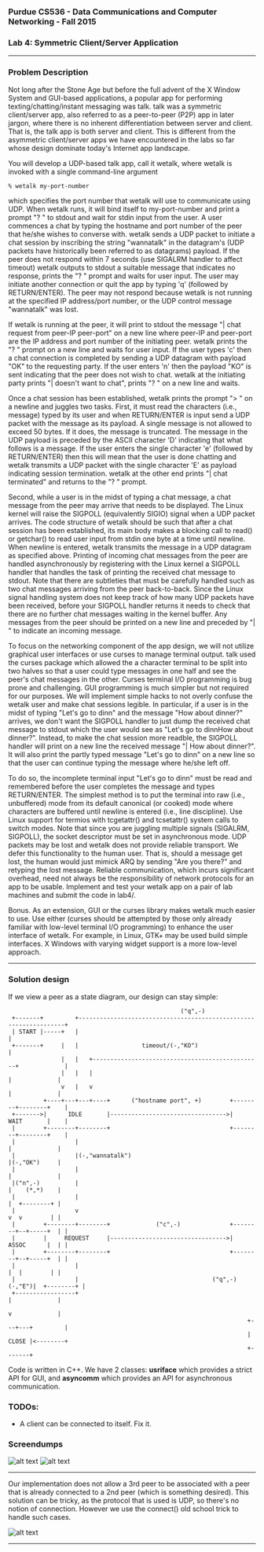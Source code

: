 ### Purdue CS536 - Data Communications and Computer Networking - Fall 2015
### Lab 4: Symmetric Client/Server Application
___

### Problem Description

Not long after the Stone Age but before the full advent of the X Window System and GUI-based applications, 
a popular app for performing texting/chatting/instant messaging was talk. talk was a symmetric 
client/server app, also referred to as a peer-to-peer (P2P) app in later jargon, where there is 
no inherent differentiation between server and client. That is, the talk app is both server and 
client. This is different from the asymmetric client/server apps we have encountered in the labs 
so far whose design dominate today's Internet app landscape. 

You will develop a UDP-based talk app, call it wetalk, where wetalk is invoked with a single 
command-line argument 
```
% wetalk my-port-number 
```

which specifies the port number that wetalk will use to communicate using UDP. When wetalk runs, 
it will bind itself to my-port-number and print a prompt "? " to stdout and wait for stdin input 
from the user. A user commences a chat by typing the hostname and port number of the peer that 
he/she wishes to converse with. wetalk sends a UDP packet to initiate a chat session by inscribing 
the string "wannatalk" in the datagram's (UDP packets have historically been referred to as datagrams)
payload. If the peer does not respond within 7 seconds (use SIGALRM handler to affect timeout) wetalk 
outputs to stdout a suitable message that indicates no response, prints the "? " prompt and waits 
for user input. The user may initiate another connection or quit the app by typing 'q' (followed 
by RETURN/ENTER). The peer may not respond because wetalk is not running at the specified IP 
address/port number, or the UDP control message "wannatalk" was lost. 

If wetalk is running at the peer, it will print to stdout the message "| chat request from peer-IP 
peer-port" on a new line where peer-IP and peer-port are the IP address and port number of the 
initiating peer. wetalk prints the "? " prompt on a new line and waits for user input. If the 
user types 'c' then a chat connection is completed by sending a UDP datagram with payload "OK" 
to the requesting party. If the user enters 'n' then the payload "KO" is sent indicating that 
the peer does not wish to chat. wetalk at the initiating party prints "| doesn't want to chat", 
prints "? " on a new line and waits. 

Once a chat session has been established, wetalk prints the prompt "> " on a newline and juggles 
two tasks. First, it must read the characters (i.e., message) typed by its user and when RETURN/ENTER 
is input send a UDP packet with the message as its payload. A single message is not allowed to exceed 
50 bytes. If it does, the message is truncated. The message in the UDP payload is preceded by the ASCII 
character 'D' indicating that what follows is a message. If the user enters the single character 'e' 
(followed by RETURN/ENTER) then this will mean that the user is done chatting and wetalk transmits a 
UDP packet with the single character 'E' as payload indicating session termination. wetalk at the other 
end prints "| chat terminated" and returns to the "? " prompt. 

Second, while a user is in the midst of typing a chat message, a chat message from the peer may 
arrive that needs to be displayed. The Linux kernel will raise the SIGPOLL (equivalently SIGIO) 
signal when a UDP packet arrives. The code structure of wetalk should be such that after a chat 
session has been established, its main body makes a blocking call to read() or getchar() to read 
user input from stdin one byte at a time until newline. When newline is entered, wetalk transmits 
the message in a UDP datagram as specified above. Printing of incoming chat messages from the peer 
are handled asynchronously by registering with the Linux kernel a SIGPOLL handler that handles the 
task of printing the received chat message to stdout. Note that there are subtleties that must be 
carefully handled such as two chat messages arriving from the peer back-to-back. Since the Linux 
signal handling system does not keep track of how many UDP packets have been received, before your 
SIGPOLL handler returns it needs to check that there are no further chat messages waiting in the 
kernel buffer. Any messages from the peer should be printed on a new line and preceded by "| " to 
indicate an incoming message. 

To focus on the networking component of the app design, we will not utilize graphical user interfaces 
or use curses to manage terminal output. talk used the curses package which allowed the a character 
terminal to be split into two halves so that a user could type messages in one half and see the peer's 
chat messages in the other. Curses terminal I/O programming is bug prone and challenging. GUI programming 
is much simpler but not required for our purposes. We will implement simple hacks to not overly confuse 
the wetalk user and make chat sessions legible. In particular, if a user is in the midst of typing 
"Let's go to dinn" and the message "How about dinner?" arrives, we don't want the SIGPOLL handler 
to just dump the received chat message to stdout which the user would see as "Let's go to dinnHow 
about dinner?". Instead, to make the chat session more readble, the SIGPOLL handler will print on 
a new line the received message "| How about dinner?". It will also print the partly typed message 
"Let's go to dinn" on a new line so that the user can continue typing the message where he/she left off. 

To do so, the incomplete terminal input "Let's go to dinn" must be read and remembered before the 
user completes the message and types RETURN/ENTER. The simplest method is to put the terminal into 
raw (i.e., unbuffered) mode from its default canonical (or cooked) mode where characters are buffered 
until newline is entered (i.e., line discipline). Use Linux support for termios with tcgetattr() and 
tcsetattr() system calls to switch modes. Note that since you are juggling multiple signals (SIGALRM, 
SIGPOLL), the socket descriptor must be set in asynchronous mode. UDP packets may be lost and wetalk 
does not provide reliable transport. We defer this functionality to the human user. That is, should 
a message get lost, the human would just mimick ARQ by sending "Are you there?" and retyping the lost 
message. Reliable communication, which incurs significant overhead, need not always be the 
responsibility of network protocols for an app to be usable. Implement and test your wetalk app 
on a pair of lab machines and submit the code in lab4/.

Bonus. As an extension, GUI or the curses library makes wetalk much easier to use. Use either 
(curses should be attempted by those only already familiar with low-level terminal I/O 
programming) to enhance the user interface of wetalk. For example, in Linux, GTK+ may be 
used build simple interfaces. X Windows with varying widget support is a more low-level approach.


___

### Solution design

If we view a peer as a state diagram, our design can stay simple:

```
                                                 ("q",-)
 +-------+         +------------------------------------------------------------------+
 | START |-----+   |                                                                  |
 +-------+     |   |                  timeout/(-,"KO")                                |
               |   |   +------------------------------------------------+             |
               |   |   |                                                |             |
               v   |   v                                                |             |
          +----+---+---+----+      ("hostname port", +)        +--------+--------+    |
 +------->|      IDLE       |--------------------------------->|      WAIT       |    |
 |        +--------+--------+                                  +--------+--------+    |
 |                 |                                                    |             |
 |                 |(-,"wannatalk")                                     |(-,"OK")     |
 |                 |                                                    |             |
 |("n",-)          |                                                    |    (*,*)    |
 |                 |                                                    |  +--------+ |
 |                 v                                                    v  v        | |
 |        +--------+--------+             ("c",-)              +--------+--+-----+  | |
 |        |     REQUEST     |--------------------------------->|      ASSOC      |  | |
 |        +--------+--------+                                  +--------+--+-----+  | |
 |                 |                                                    |  |        | |
 |                 |                                      ("q",-)(-,"E")|  +--------+ |
 +-----------------+                                                    |             |
                                                                        v             |
                                                                    +---+---+         |
                                                                    | CLOSE |<--------+
                                                                    +-------+
```

Code is written in C++. We have 2 classes: **usriface** which provides a strict API for
GUI, and **asyncomm** which provides an API for asynchronous communication.

### TODOs:
* A client can be connected to itself. Fix it.


### Screendumps

![alt text](./images/peer1.png  "")
![alt text](./images/peer2.png  "")

___
Our implementation does not allow a 3rd peer to be associated with a peer that is already
connected to a 2nd peer (which is something desired). This solution can be tricky, as the
protocol that is used is UDP, so there's no notion of connection. However we use the 
connect() old school trick to handle such cases.

![alt text](./images/3_peers.png  "")

___

